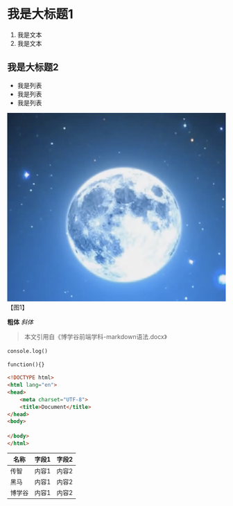 # 我是大标题1
1. 我是文本
2. 我是文本

## 我是大标题2
- 我是列表
- 我是列表
- 我是列表

![图片1](图片1@2x.png)
【图1】

**粗体**
*斜体*

<!-- 引用符号 > -->
>本文引用自《博学谷前端学科-markdown语法.docx》

<!-- 代码片段 `  ` -->
`console.log()`

`function(){}`

<!-- 代码块 ```  ``` -->
```html
<!DOCTYPE html>
<html lang="en">
<head>
    <meta charset="UTF-8">
    <title>Document</title>
</head>
<body>
    
</body>
</html>
```

|名称|字段1|字段2|
|----|----|----|
|传智|内容1|内容2|
|黑马|内容1|内容2|
|博学谷|内容1|内容2|



